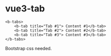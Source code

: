 
# vue3-tab


    <b-tabs>
	    <b-tab title="Tab #1"> Content #1</b-tab>
	    <b-tab title="Tab #2"> Content #2</b-tab>
	    <b-tab title="Tab #3"> Content #3</b-tab>	    
    </b-tabs>

Bootstrap css needed.
